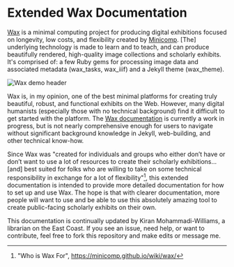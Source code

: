 # Extended Wax Documentation 
[Wax](https://minicomp.github.io/wax/) is a minimal computing project for producing digital exhibitions focused on longevity, low costs, and flexibility created by [Minicomp](https://github.com/minicomp/). [The] underlying technology is made to learn and to teach, and can produce beautifully rendered, high-quality image collections and scholarly exhibits. It's comprised of: a few Ruby gems for processing image data and associated metadata (wax_tasks, wax_iiif) and a Jekyll theme (wax_theme).

![Wax demo header](src="https://github.com/user-attachments/assets/a40b3973-5716-4c23-b8ae-cf622b629ef9")


Wax is, in my opinion, one of the best minimal platforms for creating truly beautiful, robust, and functional exhibits on the Web. However, many digital humanists (especially those with no technical background) find it difficult to get started with the platform. The [Wax documentation](https://minicomp.github.io/wiki/wax/) is currently a work in progress, but is not nearly comprehensive enough for users to navigate without significant background knowledge in Jekyll, web-building, and other technical know-how.

Since Wax was "created for individuals and groups who either don’t have or don’t want to use a lot of resources to create their scholarly exhibitions... [and] best suited for folks who are willing to take on some technical responsibility in exchange for a lot of flexibility"[^1], this extended documentation is intended to provide more detailed documentation for how to set up and use Wax. The hope is that with clearer documentation, more people will want to use and be able to use this absolutely amazing tool to create public-facing scholarly exhibits on their own.

This documentation is continually updated by Kiran Mohammadi-Williams, a librarian on the East Coast. If you see an issue, need help, or want to contribute, feel free to fork this repository and make edits or message me.

[^1]: "Who is Wax For", https://minicomp.github.io/wiki/wax/
